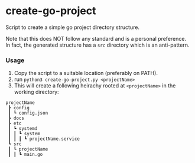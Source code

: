 # create-go-project

Script to create a simple go project directory structure.

Note that this does NOT follow any standard and is a personal preference. In fact, the generated structure has a `src` directory which is an anti-pattern.

### Usage

1. Copy the script to a suitable location (preferably on PATH).
2. run `python3 create-go-project.py <projectName>`
3. This will create a following heirachy rooted at `<projectName>` in the working directory:

```
projectName
 ┣ config
 ┃ ┗ config.json
 ┣ docs
 ┣ etc
 ┃ ┗ systemd
 ┃ ┃ ┗ system
 ┃ ┃ ┃ ┗ projectName.service
 ┗ src
 ┃ ┗ projectName
 ┃ ┃ ┗ main.go

```
